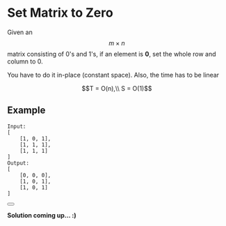 # Set Matrix to Zero

Given an $$m\times n$$ matrix consisting of 0's and 1's, if an element is **0**, set the whole row and column to 0.

You have to do it in-place (constant space). Also, the time has to be linear

$$T = O(n),\\
S = O(1)$$

## Example

```
Input:
[
    [1, 0, 1],
    [1, 1, 1],
    [1, 1, 1]
]
Output:
[
    [0, 0, 0],
    [1, 0, 1],
    [1, 0, 1]
]
```

<button class="section" target="solution" show="Show solution" hide="Hide solution"></button>

<!--sec data-title="Solution" data-id="solution" data-show=false ces-->

**Solution coming up... :)**

<!--endsec-->